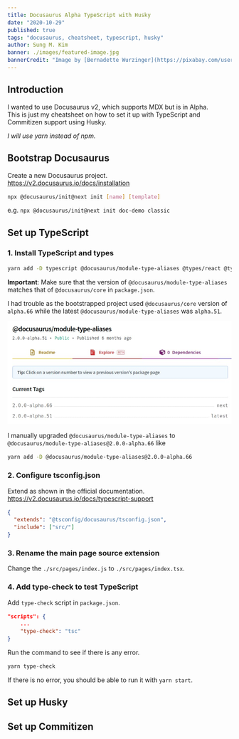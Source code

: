```yaml
---
title: Docusaurus Alpha TypeScript with Husky
date: "2020-10-29"
published: true
tags: "docusaurus, cheatsheet, typescript, husky"
author: Sung M. Kim
banner: ./images/featured-image.jpg
bannerCredit: "Image by [Bernadette Wurzinger](https://pixabay.com/users/einladung_zum_essen-3625323/?utm_source=link-attribution&utm_medium=referral&utm_campaign=image&utm_content=4171459) from [Pixabay](https://pixabay.com/?utm_source=link-attribution&utm_medium=referral&utm_campaign=image&utm_content=4171459)"
---
```


## Introduction

I wanted to use Docusaurus v2, which supports MDX but is in Alpha.  
This is just my cheatsheet on how to set it up with TypeScript and Commitizen support using Husky.

_I will use yarn instead of npm._

## Bootstrap Docusaurus

Create a new Docusaurus project.  
https://v2.docusaurus.io/docs/installation

```bash
npx @docusaurus/init@next init [name] [template]
```

e.g. `npx @docusaurus/init@next init doc-demo classic`

## Set up TypeScript

### 1. Install TypeScript and types

```bash
yarn add -D typescript @docusaurus/module-type-aliases @types/react @types/react-router-dom @types/react-helmet @tsconfig/docusaurus
```

**Important**: Make sure that the version of `@docusaurus/module-type-aliases` matches that of `@docusaurus/core` in `package.json`.

I had trouble as the bootstrapped project used `@docusaurus/core` version of `alpha.66` while the latest `@docusaurus/module-type-aliases` was `alpha.51`.

![npm module-type-aliases](./images/module-type-aliases.jpg)

I manually upgraded `@docusaurus/module-type-aliases` to `@docusaurus/module-type-aliases@2.0.0-alpha.66` like

```bash
yarn add -D @docusaurus/module-type-aliases@2.0.0-alpha.66
```

### 2. Configure tsconfig.json

Extend as shown in the official documentation.  
https://v2.docusaurus.io/docs/typescript-support

```json
{
  "extends": "@tsconfig/docusaurus/tsconfig.json",
  "include": ["src/"]
}
```

### 3. Rename the main page source extension

Change the `./src/pages/index.js` to `./src/pages/index.tsx`.

### 4. Add type-check to test TypeScript

Add `type-check` script in `package.json`.

```json
"scripts": {
    ...
    "type-check": "tsc"
}
```

Run the command to see if there is any error.

```bash
yarn type-check
```

If there is no error, you should be able to run it with `yarn start`.

## Set up Husky

## Set up Commitizen
